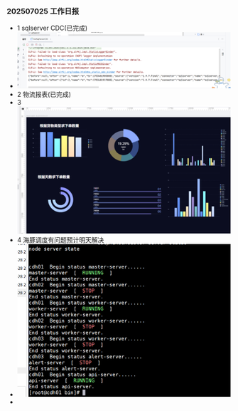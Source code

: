 ### 202507025 工作日报
* 1 sqlserver CDC(已完成)
* ![img.png](img.png)
* 2 物流报表(已完成)
* 3 ![img_1.png](img_1.png)
* 4 海豚调度有问题预计明天解决
* ![img_2.png](img_2.png)
* 